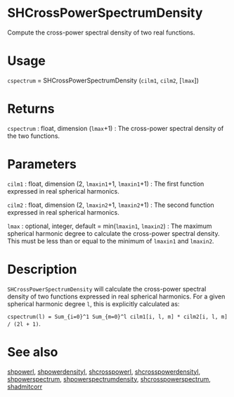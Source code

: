 # SHCrossPowerSpectrumDensity

Compute the cross-power spectral density of two real functions.

# Usage

`cspectrum` = SHCrossPowerSpectrumDensity (`cilm1`, `cilm2`, [`lmax`])

# Returns

`cspectrum` : float, dimension (`lmax`+1)
:   The cross-power spectral density of the two functions.

# Parameters

`cilm1` : float, dimension (2, `lmaxin1`+1, `lmaxin1`+1)
:   The first function expressed in real spherical harmonics.

`cilm2` : float, dimension (2, `lmaxin2`+1, `lmaxin2`+1)
:   The second function expressed in real spherical harmonics.

`lmax` : optional, integer, default = min(`lmaxin1`, `lmaxin2`)
:   The maximum spherical harmonic degree to calculate the cross-power spectral density. This must be less than or equal to the minimum of `lmaxin1` and `lmaxin2`.

# Description

`SHCrossPowerSpectrumDensity` will calculate the cross-power spectral density of two functions expressed in real spherical harmonics. For a given spherical harmonic degree `l`, this is explicitly calculated as:

`cspectrum(l) = Sum_{i=0}^1 Sum_{m=0}^l cilm1[i, l, m] * cilm2[i, l, m] / (2l + 1)`.

# See also

[shpowerl](pyshpowerl.html), [shpowerdensityl](pyshpowerdensityl.html), [shcrosspowerl](pyshcrosspowerl.html), [shcrosspowerdensityl](pyshcrosspowerdensityl.html), [shpowerspectrum](pyshpowerspectrum.html), [shpowerspectrumdensity](pyshpowerspectrumdensity.html), [shcrosspowerspectrum](pyshcrosspowerspectrum.html), [shadmitcorr](pyshadmitcorr.html)
